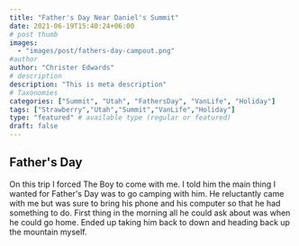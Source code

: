```yaml
---
title: "Father's Day Near Daniel's Summit"
date: 2021-06-19T15:40:24+06:00
# post thumb
images:
  - "images/post/fathers-day-campout.png"
#author
author: "Christer Edwards"
# description
description: "This is meta description"
# Taxonomies
categories: ["Summit", "Utah", "FathersDay", "VanLife", "Holiday"]
tags: ["Strawberry","Utah","Summit","VanLife","Holiday"]
type: "featured" # available type (regular or featured)
draft: false
---
```


## Father's Day

On this trip I forced The Boy to come with me. I told him the main thing I
wanted for Father's Day was to go camping with him. He reluctantly came with me
but was sure to bring his phone and his computer so that he had something to
do. First thing in the morning all he could ask about was when he could go
home. Ended up taking him back to down and heading back up the mountain myself.

